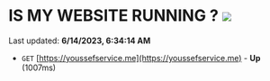 # IS MY WEBSITE RUNNING ? [![](https://img.shields.io/static/v1?label=Sponsor&message=%E2%9D%A4&logo=GitHub&color=%23fe8e86)](https://github.com/sponsors/<username>)

Last updated: **6/14/2023, 6:34:14 AM**

- `GET` [https://youssefservice.me](https://youssefservice.me) - **Up** (1007ms)
